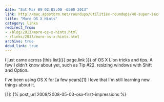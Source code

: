 ```yaml
---
date: "Sat Mar 09 02:05:00 -0500 2013"
link: http://mac.appstorm.net/roundups/utilities-roundups/40-super-secret-os-x-lion-features-and-shortcuts/
title: "More OS X Hints"
category: links
redirect_from:
- /blog/2013/more-os-x-hints.html
- /links/2013/more-os-x-hints.html
archive: true
dead_link: true
---
```


I just came across [this list]({{ page.link }}) of OS X Lion tricks and tips.
A few I didn't know about yet, such as Tip #22, resizing windows with Shift
and Option.

I've been using OS X for [a few years][1] I love that I'm still learning new
things about it.

[1]: {% post_url 2008/2008-05-03-osx-first-impressions %}

